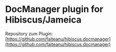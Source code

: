 # DocManager plugin for Hibiscus/Jameica

Repository zum Plugin:  
[https://github.com/faiteanu/hibiscus.docmanager](https://github.com/faiteanu/hibiscus.docmanager)
